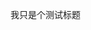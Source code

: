 <html lang="en">
<head>
    <meta charset="UTF-8">
    <link rel="stylesheet" type="text/css" href="https://github.com/Hebin320/Knowledge/blob/master/css/life.css">
</head>
<body>

<p class="life_css">
    我只是个测试标题
</p>

</body>
</html>
